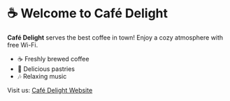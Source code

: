 # ☕ Welcome to Café Delight  

**Café Delight** serves the best coffee in town! Enjoy a cozy atmosphere with free Wi-Fi.  

- ☕ Freshly brewed coffee  
- 🥐 Delicious pastries  
- 🎶 Relaxing music  

Visit us: [Café Delight Website](https://www.cafedelight.com)  

